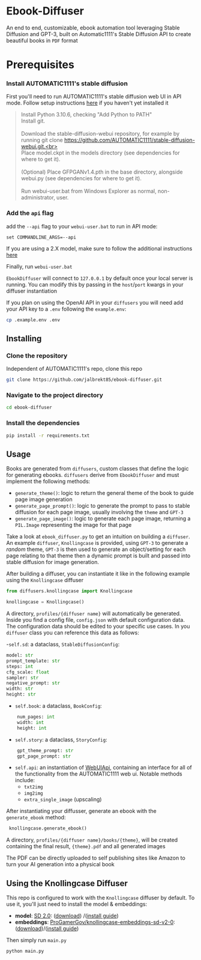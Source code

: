 # Ebook-Diffuser
An end to end, customizable, ebook automation tool leveraging Stable Diffusion and GPT-3, built on Automatic1111's Stable Diffusion API to create beautiful books in `PDF` format

# Prerequisites

### Install  AUTOMATIC1111's stable diffusion
First you'll need to run AUTOMATIC1111's stable diffusion web UI in API mode.
Follow setup instructions [here](https://github.com/AUTOMATIC1111/stable-diffusion-webui#installation-and-running)
if you haven't yet installed it
> Install Python 3.10.6, checking "Add Python to PATH"<br>Install git.<br><br>Download the stable-diffusion-webui repository, for example by running git clone https://github.com/AUTOMATIC1111/stable-diffusion-webui.git.<br><br>Place model.ckpt in the models directory (see dependencies for where to get it).<br><br>(Optional) Place GFPGANv1.4.pth in the base directory, alongside webui.py (see dependencies for where to get it).<br><br>Run webui-user.bat from Windows
 Explorer as normal, non-administrator, user.<br>

### Add the `api` flag
add the `--api` flag to your `webui-user.bat` to run in API mode:
```
set COMMANDLINE_ARGS=--api
```
If you are using a 2.X model, make sure to follow the additional instructions [here](https://github.com/AUTOMATIC1111/stable-diffusion-webui/wiki/Features#stable-diffusion-20)

Finally, run `webui-user.bat`

`EbookDiffuser` will connect to `127.0.0.1` by default once your local server is running. You can modify this by passing in the `host`/`port` kwargs in your diffuser instantiation

If you plan on using the OpenAI API in your `diffusers` you will need add your API key to a `.env` following the `example.env`:
```sh
cp .example.env .env
```

## Installing

### Clone the repository
Independent of AUTOMATIC1111's repo, clone this repo
```sh
git clone https://github.com/jalbrekt85/ebook-diffuser.git
```

### Navigate to the project directory

```sh
cd ebook-diffuser
```

### Install the dependencies
```sh
pip install -r requirements.txt
```

## Usage
Books are generated from `diffusers`, custom classes that define the logic for generating ebooks. `diffusers` derive from `EbookDiffuser` and must implement the following methods:

- `generate_theme()`: logic to return the general theme of the book to guide page image generation
- `generate_page_prompt()`: logic to generate the prompt to pass to stable diffusion for each page image, usually involving the `theme` and `GPT-3`
- `generate_page_image()`: logic to generate each page image, returning a `PIL.Image` representing the image for that page

Take a look at `ebook_diffuser.py` to get an intuition on building a `diffuser`. An example `diffuser`,  `Knollingcase` is provided, using `GPT-3` to generate a *random* theme, `GPT-3` is then used to generate an object/setting for each page relating to that theme then a dynamic prompt is built and passed into stable diffusion for image generation.

After building a diffuser, you can instantiate it like in the following example using the `Knollingcase` diffuser
```py
from diffusers.knollingcase import Knollingcase

knollingcase = Knollingcase()
```
A directory, `profiles/{diffuser name}` will automatically be generated. Inside you find a config file, `config.json` with default configuration data. The configuration data should be edited to your specific use cases. In you `diffuser` class you can reference this data as follows:

-`self.sd`: a dataclass, `StableDiffusionConfig`:
```py
model: str
prompt_template: str
steps: int
cfg_scale: float
sampler: str
negative_prompt: str
width: str
height: str
```
- `self.book`: a dataclass, `BookConfig`:
```py
    num_pages: int
    width: int
    height: int
```
- `self.story`: a dataclass, `StoryConfig`:
```py
    gpt_theme_prompt: str
    gpt_page_prompt: str
```
- `self.api`: an instantiation of [WebUIApi](https://github.com/mix1009/sdwebuiapi), containing an interface for all of the functionality from the AUTOMATIC1111 web ui. Notable methods include:
    - `txt2img`
    - `img2img`
    - `extra_single_image` (upscaling)


After instantiating your diffusser, generate an ebook with the `generate_ebook` method:
```py
 knollingcase.generate_ebook()
 ```

 A directory, `profiles/{diffuser name}/books/{theme}`, will be created containing the final result, `{theme}.pdf` and all generated images

The PDF can be directly uploaded to self publishing sites like Amazon to turn your AI generation into a physical book

## Using the Knollingcase Diffuser
This repo is configured to work with the `Knollingcase` diffuser by default. To use it, you'll just need to install the model & embeddings:
- **model**: [SD 2.0](https://huggingface.co/stabilityai/stable-diffusion-2):  ([download](https://huggingface.co/stabilityai/stable-diffusion-2/blob/main/768-v-ema.ckpt)) /([install guide](https://github.com/AUTOMATIC1111/stable-diffusion-webui/wiki/Features#stable-diffusion-20))
- **embeddings**: [ProGamerGov/knollingcase-embeddings-sd-v2-0](https://huggingface.co/ProGamerGov/knollingcase-embeddings-sd-v2-0):  ([download](https://huggingface.co/ProGamerGov/knollingcase-embeddings-sd-v2-0/blob/main/kc32-v4-5000.pt))/([install guide](https://github.com/AUTOMATIC1111/stable-diffusion-webui/wiki/Textual-Inversion#using-pre-trained-embeddings))

Then simply run `main.py`
```sh
python main.py
```